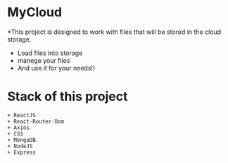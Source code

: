 # MyCloud
*This project is designed to work with files that will be stored in the cloud storage.

* Load files into storage
* manege your files
* And use it for your needs!)

# Stack of this project
    + ReactJS
    + React-Router-Dom
    + Axios
    + CSS
    + MongoDB
    + NodeJS
    + Express
    
